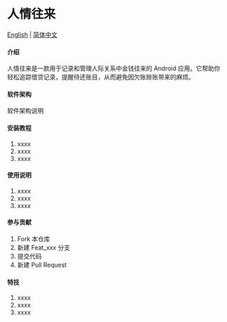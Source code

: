 # 人情往来

<!-- language -->

[English](README.md) | [简体中文](README.zh-CN.md)

#### 介绍

人情往来是一款用于记录和管理人际关系中金钱往来的 Android 应用。它帮助你轻松追踪借贷记录，提醒待还账目，从而避免因欠账赊账带来的麻烦。

#### 软件架构

软件架构说明

#### 安装教程

1.  xxxx
2.  xxxx
3.  xxxx

#### 使用说明

1.  xxxx
2.  xxxx
3.  xxxx

#### 参与贡献

1.  Fork 本仓库
2.  新建 Feat_xxx 分支
3.  提交代码
4.  新建 Pull Request

#### 特技

1.  xxxx
2.  xxxx
3.  xxxx
